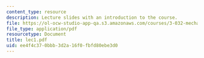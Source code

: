 ```yaml
---
content_type: resource
description: Lecture slides with an introduction to the course.
file: https://ol-ocw-studio-app-qa.s3.amazonaws.com/courses/3-032-mechanical-behavior-of-materials-fall-2007/ee4f4c370bbb3d2a16f0fbfd80ebe3d0_lec1.pdf
file_type: application/pdf
resourcetype: Document
title: lec1.pdf
uid: ee4f4c37-0bbb-3d2a-16f0-fbfd80ebe3d0
---
```

